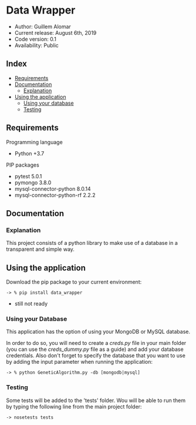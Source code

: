 # Data Wrapper

*    Author: Guillem Alomar      
*    Current release: August 6th, 2019                     
*    Code version: 0.1                      
*    Availability: Public

## Index

* [Requirements](#requirements)
* [Documentation](#documentation)
    * [Explanation](#explanation)
* [Using the application](#using-the-application)
    * [Using your database](#using-your-database)
    * [Testing](#testing)

## Requirements

Programming language
- Python +3.7

PIP packages
- pytest 5.0.1
- pymongo 3.8.0
- mysql-connector-python 8.0.14
- mysql-connector-python-rf 2.2.2

## Documentation

### Explanation

This project consists of a python library to make use of a database in a transparent and simple way.

## Using the application

Download the pip package to your current environment:

```
-> % pip install data_wrapper
```
* still not ready

### Using your Database

This application has the option of using your MongoDB or MySQL database.

In order to do so, you will need to create a _creds.py_ file in your main folder (you can use the _creds_dummy.py_ file as a guide) and add your database credentials. Also don't forget to specify the database that you want to use by adding the input parameter when running the application:

```
-> % python GeneticAlgorithm.py -db [mongodb|mysql]
```

### Testing

Some tests will be added to the 'tests' folder. Wou will be able to run them by typing the following line from the main project folder:
```
-> nosetests tests
```

